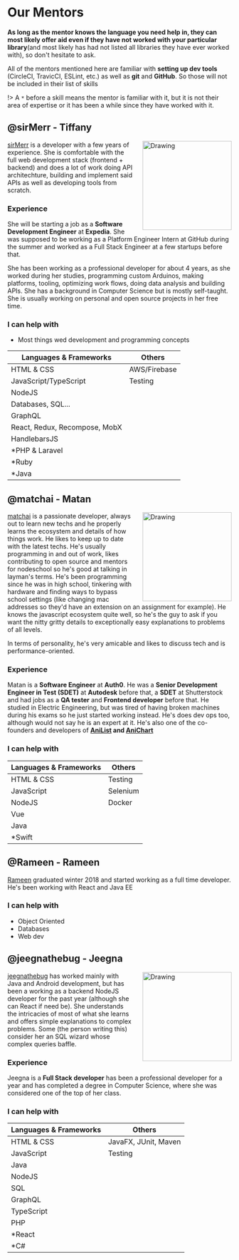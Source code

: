 # Our Mentors

**As long as the mentor knows the language you need help in, they can most likely offer aid even if they have not worked with your particular library**(and most likely has had not listed all libraries they have ever worked with), so don't hesitate to ask.

All of the mentors mentioned here are familiar with **setting up dev tools** (CircleCI, TravicCI, ESLint, etc.) as well as **git** and **GitHub**. So those will not be included in their list of skills

!> A `*` before a skill means the mentor is familiar with it, but it is not their area of expertise or it has been a while since they have worked with it.

## @sirMerr - Tiffany

<img src="https://avatars1.githubusercontent.com/u/11183523?s=460&v=2" alt="Drawing" style="width: 200px; float: right; margin-left: 20px"/>

[sirMerr](https://github.com/sirMerr) is a developer with a few years of experience. She is comfortable with the full web development stack (frontend + backend) and does a lot of work doing API architechture, building and implement said APIs as well as developing tools from scratch.

### Experience

She will be starting a job as a **Software Development Engineer** at **Expedia**. She was supposed to be working as a Platform Engineer Intern at GitHub during the summer and worked as a Full Stack Engineer at a few startups before that.

She has been working as a professional developer for about 4 years, as she worked during her studies, programming custom Arduinos, making platforms, tooling, optimizing work flows, doing data analysis and building APIs. She has a background in Computer Science but is mostly self-taught. She is usually working on personal and open source projects in her free time.

### I can help with
- Most things wed development and programming concepts

| Languages & Frameworks        | Others       |
| ----------------------------- | ------------ |
| HTML & CSS                    | AWS/Firebase |
| JavaScript/TypeScript         | Testing      |
| NodeJS                        |              |
| Databases, SQL...             |              |
| GraphQL                       |              |
| React, Redux, Recompose, MobX |              |
| HandlebarsJS                  |              |
| \*PHP & Laravel               |              |
| \*Ruby                        |              |
| \*Java                        |              |

## @matchai - Matan

<img src="https://avatars0.githubusercontent.com/u/4658208?s=460&v=4" alt="Drawing" style="width: 200px; float: right; margin-left: 20px"/>

[matchai](https://github.com/matchai) is a passionate developer, always out to learn new techs and he properly learns the ecosystem and details of how things work. He likes to keep up to date with the latest techs. He's usually programming in and out of work, likes contributing to open source and mentors for nodeschool so he's good at talking in layman's terms. He's been programming since he was in high school, tinkering with hardware and finding ways to bypass school settings (like changing mac addresses so they'd have an extension on an assignment for example). He knows the javascript ecosystem quite well, so he's the guy to ask if you want the nitty gritty details to exceptionally easy explanations to problems of all levels.

In terms of personality, he's very amicable and likes to discuss tech and is performance-oriented.

### Experience

Matan is a **Software Engineer** at **Auth0**. He was a **Senior Development Engineer in Test (SDET)** at **Autodesk** before that, a **SDET** at Shutterstock and had jobs as a **QA tester** and **Frontend developer** before that. He studied in Electric Engineering, but was tired of having broken machines during his exams so he just started working instead. He's does dev ops too, although would not say he is an expert at it. He's also one of the co-founders and developers of **[AniList](anilist.co) and [AniChart](anichart.net)**

### I can help with

| Languages & Frameworks | Others   |
| ---------------------- | -------- |
| HTML & CSS             | Testing  |
| JavaScript             | Selenium |
| NodeJS                 | Docker   |
| Vue                    |          |
| Java                   |          |
| \*Swift                |          |

## @Rameen - Rameen
[Rameen](https://github.com/rameen) graduated winter 2018 and started working as a full time developer. He's been working with React and Java EE

### I can help with
- Object Oriented
- Databases
- Web dev

## @jeegnathebug - Jeegna

<img src="https://avatars3.githubusercontent.com/u/15439681?s=460&v=2" alt="Drawing" style="width: 200px; float: right; margin-left: 20px"/>

[jeegnathebug](https://github.com/jeegnathebug) has worked mainly with Java and Android development, but has been a working as a backend NodeJS developer for the past year (although she can React if need be). She understands the intricacies of most of what she learns and offers simple explanations to complex problems. Some (the person writing this) consider her an SQL wizard whose complex queries baffle.

### Experience

Jeegna is a **Full Stack developer** has been a professional developer for a year and has completed a degree in Computer Science, where she was considered one of the top of her class.

### I can help with

| Languages & Frameworks | Others               |
| ---------------------- | -------------------- |
| HTML & CSS             | JavaFX, JUnit, Maven |
| JavaScript             | Testing              |
| Java                   |                      |
| NodeJS                 |                      |
| SQL                    |                      |
| GraphQL                |                      |
| TypeScript             |                      |
| PHP                    |                      |
| \*React                |                      |
| \*C#                   |                      |
